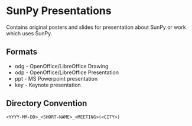 SunPy Presentations
===================

Contains original posters and slides for presentation about SunPy or work which
uses SunPy.

Formats
-------
* odg - OpenOffice/LibreOffice Drawing
* odp - OpenOffice/LibreOffice Presentation
* ppt - MS Powerpoint presentation
* key - Keynote presentation

Directory Convention
--------------------
    <YYYY-MM-DD>_<SHORT-NAME>_<MEETING>(<CITY>)

